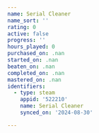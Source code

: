 ```yaml
---
name: Serial Cleaner
name_sort: ''
rating: 0
active: false
progress: ''
hours_played: 0
purchased_on: .nan
started_on: .nan
beaten_on: .nan
completed_on: .nan
mastered_on: .nan
identifiers:
  - type: steam
    appid: '522210'
    name: Serial Cleaner
    synced_on: '2024-08-30'

---
```

